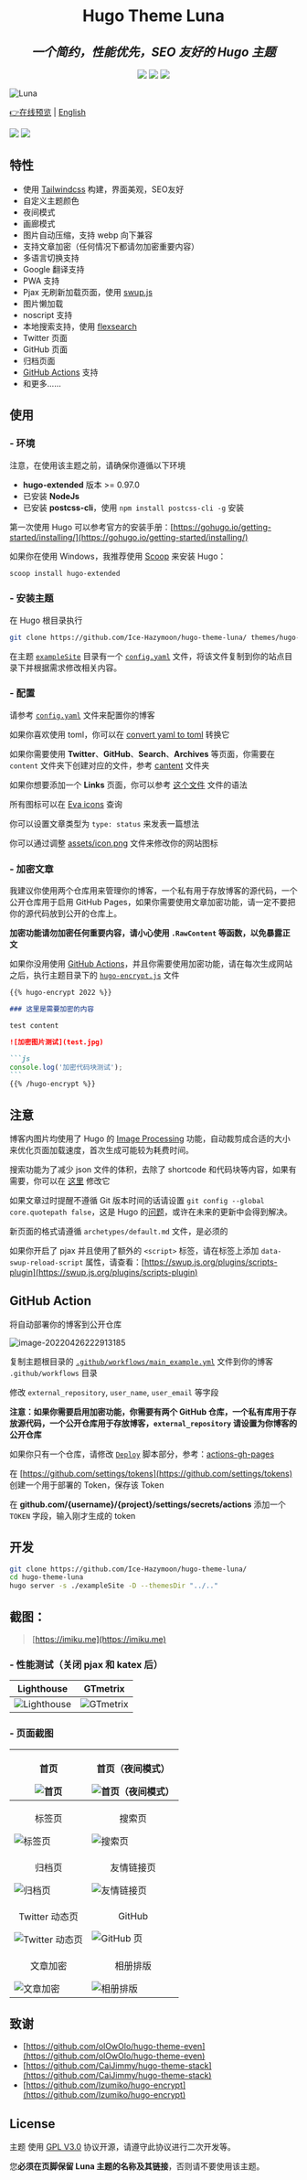 <h1 align="center">Hugo Theme Luna</h1>

<h2 align="center"><i>一个简约，性能优先，SEO 友好的 Hugo 主题</i></h2>

<p align="center">
  <img src="https://img.shields.io/badge/Hugo-0.97-green?style=for-the-badge&logo=hugo&logoColor=white" />
  <img src="https://img.shields.io/github/workflow/status/Ice-Hazymoon/hugo-theme-luna/CI?style=for-the-badge&logo=github&logoColor=white" />
  <img src="https://img.shields.io/github/license/Ice-Hazymoon/hugo-theme-luna?style=for-the-badge" />
</p>

![Luna](https://github.com/Ice-Hazymoon/hugo-theme-luna/raw/main/screenshots/luna.png)

[👉在线预览](https://hugo-theme-luna.imiku.me/zh-cn) | [English](https://github.com/Ice-Hazymoon/hugo-theme-luna/blob/main/README.md)

![](https://img.shields.io/github/last-commit/Ice-Hazymoon/hugo-theme-luna?style=flat-square)
![](https://img.shields.io/github/languages/code-size/Ice-Hazymoon/hugo-theme-luna?style=flat-square)

## 特性

- 使用 [Tailwindcss](https://tailwindcss.com) 构建，界面美观，SEO友好
- 自定义主题颜色
- 夜间模式
- 画廊模式
- 图片自动压缩，支持 webp 向下兼容
- 支持文章加密（任何情况下都请勿加密重要内容）
- 多语言切换支持
- Google 翻译支持
- PWA 支持
- Pjax 无刷新加载页面，使用 [swup.js](https://swup.js.org/)
- 图片懒加载
- noscript 支持
- 本地搜索支持，使用 [flexsearch](https://github.com/nextapps-de/flexsearch)
- Twitter 页面
- GitHub 页面
- 归档页面
- [GitHub Actions](https://github.com/features/actions) 支持
- 和更多......

## 使用

### - 环境

注意，在使用该主题之前，请确保你遵循以下环境

- **hugo-extended** 版本 >= 0.97.0
- 已安装 **NodeJs**
- 已安装 **postcss-cli**，使用 `npm install postcss-cli -g` 安装

第一次使用 Hugo 可以参考官方的安装手册：[https://gohugo.io/getting-started/installing/](https://gohugo.io/getting-started/installing/)

如果你在使用 Windows，我推荐使用 [Scoop](https://scoop.sh/) 来安装 Hugo：

```bash
scoop install hugo-extended
```

### - 安装主题

在 Hugo 根目录执行

```bash
git clone https://github.com/Ice-Hazymoon/hugo-theme-luna/ themes/hugo-theme-luna
```

在主题 [`exampleSite`](https://github.com/Ice-Hazymoon/hugo-theme-luna/tree/main/exampleSite) 目录有一个 [`config.yaml`](https://github.com/Ice-Hazymoon/hugo-theme-luna/blob/main/exampleSite/config.yaml) 文件，将该文件复制到你的站点目录下并根据需求修改相关内容。

### - 配置

请参考 [`config.yaml`](https://github.com/Ice-Hazymoon/hugo-theme-luna/blob/main/exampleSite/config.yaml) 文件来配置你的博客

如果你喜欢使用 toml，你可以在 [convert yaml to toml](https://www.convertsimple.com/convert-yaml-to-toml) 转换它

如果你需要使用 **Twitter**、**GitHub**、**Search**、**Archives** 等页面，你需要在 `content` 文件夹下创建对应的文件，参考 [cantent](https://github.com/Ice-Hazymoon/hugo-theme-luna/tree/main/exampleSite/content) 文件夹

如果你想要添加一个 **Links** 页面，你可以参考 [这个文件](https://github.com/Ice-Hazymoon/hugo-theme-luna/blob/main/exampleSite/content/zh-hans/links/index.md) 文件的语法

所有图标可以在 [Eva icons](https://akveo.github.io/eva-icons) 查询

你可以设置文章类型为 `type: status` 来发表一篇想法

你可以通过调整 [assets/icon.png](https://github.com/Ice-Hazymoon/hugo-theme-luna/blob/main/assets/icon.png) 文件来修改你的网站图标

### - 加密文章

我建议你使用两个仓库用来管理你的博客，一个私有用于存放博客的源代码，一个公开仓库用于启用 GitHub Pages，如果你需要使用文章加密功能，请一定不要把你的源代码放到公开的仓库上。

**加密功能请勿加密任何重要内容，请小心使用 `.RawContent` 等函数，以免暴露正文**

如果你没用使用 [GitHub Actions](https://github.com/features/actions)，并且你需要使用加密功能，请在每次生成网站之后，执行主题目录下的 [`hugo-encrypt.js`](https://github.com/Ice-Hazymoon/hugo-theme-luna/blob/main/hugo-encrypt.js) 文件

````markdown
{{% hugo-encrypt 2022 %}}

### 这里是需要加密的内容

test content

![加密图片测试](test.jpg)

```js
console.log('加密代码块测试');
```
{{% /hugo-encrypt %}}
````

## 注意

博客内图片均使用了 Hugo 的 [Image Processing](https://gohugo.io/content-management/image-processing/) 功能，自动裁剪成合适的大小来优化页面加载速度，首次生成可能较为耗费时间。

搜索功能为了减少 json 文件的体积，去除了 shortcode 和代码块等内容，如果有需要，你可以在 [这里](https://github.com/Ice-Hazymoon/hugo-theme-luna/blob/main/layout/_default/search.json) 修改它

如果文章过时提醒不遵循 Git 版本时间的话请设置 `git config --global core.quotepath false`，这是 Hugo 的[问题](https://github.com/gohugoio/hugo/issues/9810)，或许在未来的更新中会得到解决。

新页面的格式请遵循 `archetypes/default.md` 文件，是必须的

如果你开启了 pjax 并且使用了额外的 `<script>` 标签，请在标签上添加 `data-swup-reload-script` 属性，请查看：[https://swup.js.org/plugins/scripts-plugin](https://swup.js.org/plugins/scripts-plugin)

## GitHub Action

将自动部署你的博客到公开仓库

![image-20220426222913185](https://github.com/Ice-Hazymoon/hugo-theme-luna/raw/main/screenshots/image-20220426222913185.png)

复制主题根目录的 [`.github/workflows/main_example.yml`](https://github.com/Ice-Hazymoon/hugo-theme-luna/blob/edf3a101a93e8e628b534636306fda5985cc1b32/.github/workflows/main_example.yml) 文件到你的博客 `.github/workflows` 目录

修改 `external_repository`, `user_name`, `user_email` 等字段

**注意：如果你需要启用加密功能，你需要有两个 GitHub 仓库，一个私有库用于存放源代码，一个公开仓库用于存放博客，`external_repository` 请设置为你博客的公开仓库**

如果你只有一个仓库，请修改 [`Deploy`](https://github.com/Ice-Hazymoon/hugo-theme-luna/blob/edf3a101a93e8e628b534636306fda5985cc1b32/.github/workflows/main_example.yml#L45) 脚本部分，参考：[actions-gh-pages](https://github.com/peaceiris/actions-gh-pages)

在 [https://github.com/settings/tokens](https://github.com/settings/tokens) 创建一个用于部署的 Token，保存该 Token

在 **github.com/{username}/{project}/settings/secrets/actions** 添加一个 `TOKEN` 字段，输入刚才生成的 token

## 开发

```sh
git clone https://github.com/Ice-Hazymoon/hugo-theme-luna/
cd hugo-theme-luna
hugo server -s ./exampleSite -D --themesDir "../.."
```

## 截图：

> [https://imiku.me](https://imiku.me)

### - 性能测试（关闭 pjax 和 katex 后）

| Lighthouse                                             | GTmetrix                                             |
| ------------------------------------------------------ | ---------------------------------------------------- |
| ![Lighthouse](https://github.com/Ice-Hazymoon/hugo-theme-luna/raw/main/screenshots/image-20220427013052128.png) | ![GTmetrix](https://github.com/Ice-Hazymoon/hugo-theme-luna/raw/main/screenshots/image-20220427013223319.png) |

### - 页面截图

| <p align="center">首页</p> ![首页](https://github.com/Ice-Hazymoon/hugo-theme-luna/raw/main/screenshots/screely-1651059552132.png)                     | <p align="center">首页（夜间模式）</p> ![首页（夜间模式）](https://github.com/Ice-Hazymoon/hugo-theme-luna/raw/main/screenshots/screely-1651059730757.png) |
| --------------------------------------------------------------------------------------------- | ------------------------------------------------------------------------------------------------- |
| <p align="center">标签页</p> ![标签页](https://github.com/Ice-Hazymoon/hugo-theme-luna/raw/main/screenshots/screely-1651060185422.png)                 | <p align="center">搜索页</p> ![搜索页](https://github.com/Ice-Hazymoon/hugo-theme-luna/raw/main/screenshots/screely-1651059518653.png)                     |
| <p align="center">归档页</p> ![归档页](https://github.com/Ice-Hazymoon/hugo-theme-luna/raw/main/screenshots/screely-1651059387460.png)                 | <p align="center">友情链接页</p> ![友情链接页](https://github.com/Ice-Hazymoon/hugo-theme-luna/raw/main/screenshots/screely-1651059430110.png)             |
| <p align="center">Twitter 动态页</p> ![Twitter 动态页](https://github.com/Ice-Hazymoon/hugo-theme-luna/raw/main/screenshots/screely-1651059453997.png) | <p align="center">GitHub</p> ![GitHub 页](https://github.com/Ice-Hazymoon/hugo-theme-luna/raw/main/screenshots/screely-1651059484292.png)                  |
| <p align="center">文章加密</p> ![文章加密](https://github.com/Ice-Hazymoon/hugo-theme-luna/raw/main/screenshots/screely-1651060168715.png)             | <p align="center">相册排版</p> ![相册排版](https://github.com/Ice-Hazymoon/hugo-theme-luna/raw/main/screenshots/screely-1651059672459.png)                 |

## 致谢

- [https://github.com/olOwOlo/hugo-theme-even](https://github.com/olOwOlo/hugo-theme-even)
- [https://github.com/CaiJimmy/hugo-theme-stack](https://github.com/CaiJimmy/hugo-theme-stack)
- [https://github.com/Izumiko/hugo-encrypt](https://github.com/Izumiko/hugo-encrypt)

## License

主题 使用 [GPL V3.0](https://github.com/Ice-Hazymoon/hugo-theme-luna/blob/main/LICENSE) 协议开源，请遵守此协议进行二次开发等。

您**必须在页脚保留 Luna 主题的名称及其链接**，否则请不要使用该主题。
